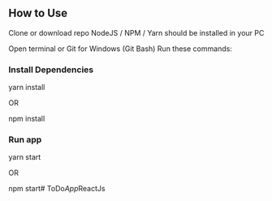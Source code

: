 ## How to Use
Clone or download repo
NodeJS / NPM / Yarn should be installed in your PC

Open terminal or Git for Windows (Git Bash)
Run these commands:

### Install Dependencies
yarn install

OR

npm install

### Run app
yarn start

OR

npm start#   T o D o _ A p p _ R e a c t J s  
 